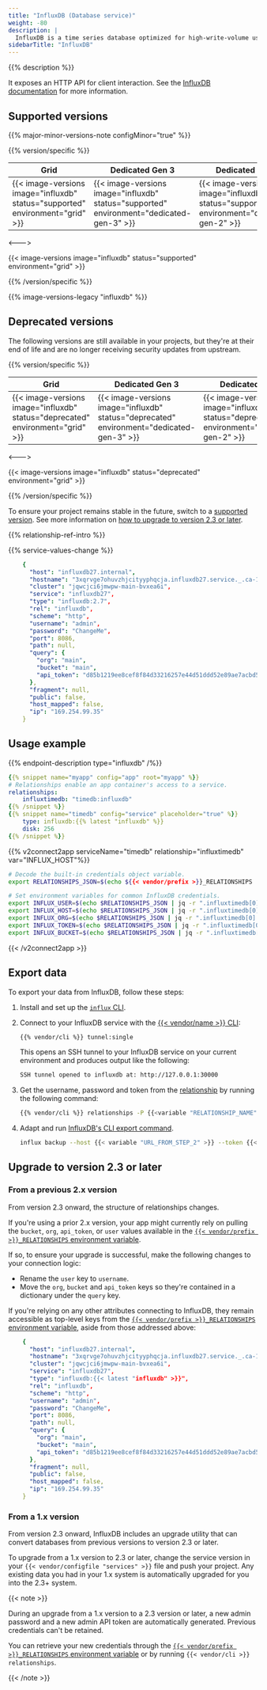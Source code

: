 ```yaml
---
title: "InfluxDB (Database service)"
weight: -80
description: |
  InfluxDB is a time series database optimized for high-write-volume use cases such as logs, sensor data, and real-time analytics.
sidebarTitle: "InfluxDB"
---
```


{{% description %}}

It exposes an HTTP API for client interaction. See the [InfluxDB documentation](https://docs.influxdata.com/influxdb) for more information.

## Supported versions

{{% major-minor-versions-note configMinor="true" %}}

{{% version/specific %}}
<!-- API Version 1 -->

<table>
    <thead>
        <tr>
            <th>Grid</th>
            <th>Dedicated Gen 3</th>
            <th>Dedicated Gen 2</th>
        </tr>
    </thead>
    <tbody>
        <tr>
            <td>{{< image-versions image="influxdb" status="supported" environment="grid" >}}</td>
            <td>{{< image-versions image="influxdb" status="supported" environment="dedicated-gen-3" >}}</td>
            <td>{{< image-versions image="influxdb" status="supported" environment="dedicated-gen-2" >}}</thd>
        </tr>
    </tbody>
</table>

<--->
<!-- API Version 2 -->

{{< image-versions image="influxdb" status="supported" environment="grid" >}}

{{% /version/specific %}}

{{% image-versions-legacy "influxdb" %}}

## Deprecated versions

The following versions are still available in your projects,
but they're at their end of life and are no longer receiving security updates from upstream.

{{% version/specific %}}
<!-- API Version 1 -->

<table>
    <thead>
        <tr>
            <th>Grid</th>
            <th>Dedicated Gen 3</th>
            <th>Dedicated Gen 2</th>
        </tr>
    </thead>
    <tbody>
        <tr>
            <td>{{< image-versions image="influxdb" status="deprecated" environment="grid" >}}</td>
            <td>{{< image-versions image="influxdb" status="deprecated" environment="dedicated-gen-3" >}}</td>
            <td>{{< image-versions image="influxdb" status="deprecated" environment="dedicated-gen-2" >}}</thd>
        </tr>
    </tbody>
</table>

<--->
<!-- API Version 2 -->

{{< image-versions image="influxdb" status="deprecated" environment="grid" >}}

{{% /version/specific %}}

To ensure your project remains stable in the future,
switch to a [supported version](#supported-versions).
See more information on [how to upgrade to version 2.3 or later](#upgrade-to-version-23-or-later).

{{% relationship-ref-intro %}}

{{% service-values-change %}}

```yaml
    {
      "host": "influxdb27.internal",
      "hostname": "3xqrvge7ohuvzhjcityyphqcja.influxdb27.service._.ca-1.{{< vendor/urlraw "hostname" >}}",
      "cluster": "jqwcjci6jmwpw-main-bvxea6i",
      "service": "influxdb27",
      "type": "influxdb:2.7",
      "rel": "influxdb",
      "scheme": "http",
      "username": "admin",
      "password": "ChangeMe",
      "port": 8086,
      "path": null,
      "query": {
        "org": "main",
        "bucket": "main",
        "api_token": "d85b1219ee8cef8f84d33216257e44d51ddd52e89ae7acbd5ab1d01d320e2f7f"
      },
      "fragment": null,
      "public": false,
      "host_mapped": false,
      "ip": "169.254.99.35"
    }
```

## Usage example

{{% endpoint-description type="influxdb" /%}}

```yaml {configFile="app"}
{{% snippet name="myapp" config="app" root="myapp" %}}
# Relationships enable an app container's access to a service.
relationships:
    influxtimedb: "timedb:influxdb"
{{% /snippet %}}
{{% snippet name="timedb" config="service" placeholder="true" %}}
    type: influxdb:{{% latest "influxdb" %}}
    disk: 256
{{% /snippet %}}
```

{{% v2connect2app serviceName="timedb" relationship="influxtimedb" var="INFLUX_HOST"%}}

```bash {location="myapp/.environment"}
# Decode the built-in credentials object variable.
export RELATIONSHIPS_JSON=$(echo ${{< vendor/prefix >}}_RELATIONSHIPS | base64 --decode)

# Set environment variables for common InfluxDB credentials.
export INFLUX_USER=$(echo $RELATIONSHIPS_JSON | jq -r ".influxtimedb[0].username")
export INFLUX_HOST=$(echo $RELATIONSHIPS_JSON | jq -r ".influxtimedb[0].host")
export INFLUX_ORG=$(echo $RELATIONSHIPS_JSON | jq -r ".influxtimedb[0].query.org")
export INFLUX_TOKEN=$(echo $RELATIONSHIPS_JSON | jq -r ".influxtimedb[0].query.api_token")
export INFLUX_BUCKET=$(echo $RELATIONSHIPS_JSON | jq -r ".influxtimedb[0].query.bucket")
```

{{< /v2connect2app >}}

## Export data

To export your data from InfluxDB, follow these steps:

1. Install and set up the [`influx` CLI](https://docs.influxdata.com/influxdb/cloud/tools/influx-cli/).
2. Connect to your InfluxDB service with the [{{< vendor/name >}} CLI](../administration/cli/_index.md):

   ```bash
   {{% vendor/cli %}} tunnel:single
   ```

   This opens an SSH tunnel to your InfluxDB service on your current environment and produces output like the following:

   ```bash
   SSH tunnel opened to influxdb at: http://127.0.0.1:30000
   ```

3. Get the username, password and token from the [relationship](#relationship-reference) by running the following command:

   ```bash
   {{% vendor/cli %}} relationships -P {{<variable "RELATIONSHIP_NAME" >}}
   ```

4. Adapt and run [InfluxDB's CLI export command](https://docs.influxdata.com/influxdb/v2.3/reference/cli/influx/backup/).

    ``` bash
    influx backup --host {{< variable "URL_FROM_STEP_2" >}} --token {{< variable "API_TOKEN_FROM_STEP_3" >}}
    ```

## Upgrade to version 2.3 or later

### From a previous 2.x version

From version 2.3 onward, the structure of relationships changes.

If you're using a prior 2.x version, your app might currently rely on pulling the `bucket`, `org`, `api_token`,
or `user` values available in the [`{{< vendor/prefix >}}_RELATIONSHIPS` environment variable](../development/variables/use-variables.md#use-provided-variables).

If so, to ensure your upgrade is successful, make the following changes to your connection logic:

- Rename the `user` key to `username`.
- Move the `org`, `bucket` and  `api_token` keys so they're contained in a dictionary under the `query` key.

If you're relying on any other attributes connecting to InfluxDB, they remain accessible as top-level keys from the [`{{< vendor/prefix >}}_RELATIONSHIPS` environment variable](../development/variables/use-variables.md#use-provided-variables), aside from those addressed above:

```yaml
    {
      "host": "influxdb27.internal",
      "hostname": "3xqrvge7ohuvzhjcityyphqcja.influxdb27.service._.ca-1.{{< vendor/urlraw "hostname" >}}",
      "cluster": "jqwcjci6jmwpw-main-bvxea6i",
      "service": "influxdb27",
      "type": "influxdb:{{< latest "influxdb" >}}",
      "rel": "influxdb",
      "scheme": "http",
      "username": "admin",
      "password": "ChangeMe",
      "port": 8086,
      "path": null,
      "query": {
        "org": "main",
        "bucket": "main",
        "api_token": "d85b1219ee8cef8f84d33216257e44d51ddd52e89ae7acbd5ab1d01d320e2f7f"
      },
      "fragment": null,
      "public": false,
      "host_mapped": false,
      "ip": "169.254.99.35"
    }
```

### From a 1.x version

From version 2.3 onward, InfluxDB includes an upgrade utility that can convert databases from previous versions to version 2.3 or later.

To upgrade from a 1.x version to 2.3 or later,
change the service version in your `{{< vendor/configfile "services" >}}` file and push your project.
Any existing data you had in your 1.x system is automatically upgraded for you into the 2.3+ system.

{{< note >}}

During an upgrade from a 1.x version to a 2.3 version or later,
a new admin password and a new admin API token are automatically generated.
Previous credentials can't be retained.

You can retrieve your new credentials through the [`{{< vendor/prefix >}}_RELATIONSHIPS` environment variable](../development/variables/use-variables.md#use-provided-variables) or by running `{{< vendor/cli >}} relationships`.

{{< /note >}}